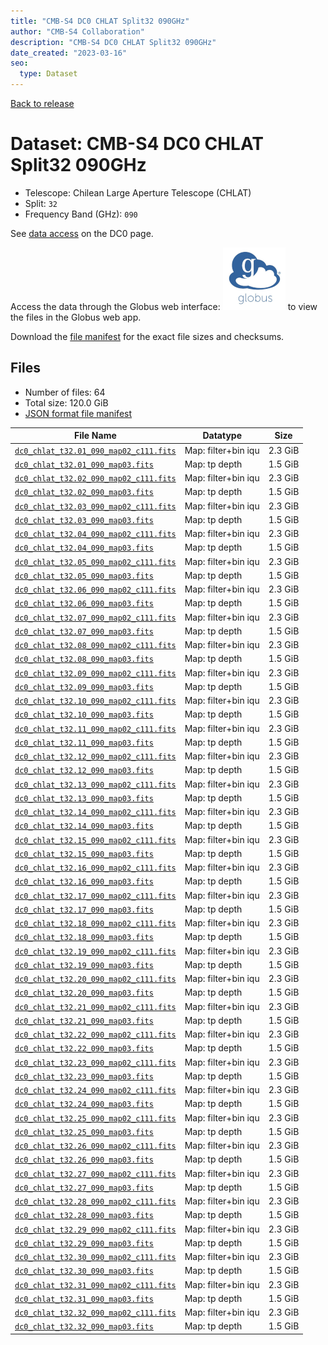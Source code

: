 ```yaml
---
title: "CMB-S4 DC0 CHLAT Split32 090GHz"
author: "CMB-S4 Collaboration"
description: "CMB-S4 DC0 CHLAT Split32 090GHz"
date_created: "2023-03-16"
seo:
  type: Dataset
---
```


[Back to release](./dc0.html#datasets)

# Dataset: CMB-S4 DC0 CHLAT Split32 090GHz

- Telescope: Chilean Large Aperture Telescope (CHLAT) 
- Split: `32`
- Frequency Band (GHz): `090`

See [data access](./dc0.html#data-access) on the DC0 page.

Access the data through the Globus web interface: [![Download via Globus](images/globus-logo.png)](https://app.globus.org/file-manager?origin_id=38f01147-f09e-483d-a552-3866669a846d&origin_path=%2Fdatareleases%2Fdc0%2Fmission%2Fchlat%2Fsplit32%2F090%2F) to view the files in the Globus web app.

Download the [file manifest](https://g-456d30.0ed28.75bc.data.globus.org/datareleases/dc0/mission/chlat/split32/090/manifest.json) for the exact file sizes and checksums.

## Files

- Number of files: 64
- Total size: 120.0 GiB
- [JSON format file manifest](https://g-456d30.0ed28.75bc.data.globus.org/datareleases/dc0/mission/chlat/split32/090/manifest.json)

|                                                                               File Name                                                                               |      Datatype       |  Size   |
| --------------------------------------------------------------------------------------------------------------------------------------------------------------------- | ------------------- | ------- |
| [`dc0_chlat_t32.01_090_map02_c111.fits`](https://g-456d30.0ed28.75bc.data.globus.org/datareleases/dc0/mission/chlat/split32/090/dc0_chlat_t32.01_090_map02_c111.fits) | Map: filter+bin iqu | 2.3 GiB |
| [`dc0_chlat_t32.01_090_map03.fits`](https://g-456d30.0ed28.75bc.data.globus.org/datareleases/dc0/mission/chlat/split32/090/dc0_chlat_t32.01_090_map03.fits)           | Map: tp depth       | 1.5 GiB |
| [`dc0_chlat_t32.02_090_map02_c111.fits`](https://g-456d30.0ed28.75bc.data.globus.org/datareleases/dc0/mission/chlat/split32/090/dc0_chlat_t32.02_090_map02_c111.fits) | Map: filter+bin iqu | 2.3 GiB |
| [`dc0_chlat_t32.02_090_map03.fits`](https://g-456d30.0ed28.75bc.data.globus.org/datareleases/dc0/mission/chlat/split32/090/dc0_chlat_t32.02_090_map03.fits)           | Map: tp depth       | 1.5 GiB |
| [`dc0_chlat_t32.03_090_map02_c111.fits`](https://g-456d30.0ed28.75bc.data.globus.org/datareleases/dc0/mission/chlat/split32/090/dc0_chlat_t32.03_090_map02_c111.fits) | Map: filter+bin iqu | 2.3 GiB |
| [`dc0_chlat_t32.03_090_map03.fits`](https://g-456d30.0ed28.75bc.data.globus.org/datareleases/dc0/mission/chlat/split32/090/dc0_chlat_t32.03_090_map03.fits)           | Map: tp depth       | 1.5 GiB |
| [`dc0_chlat_t32.04_090_map02_c111.fits`](https://g-456d30.0ed28.75bc.data.globus.org/datareleases/dc0/mission/chlat/split32/090/dc0_chlat_t32.04_090_map02_c111.fits) | Map: filter+bin iqu | 2.3 GiB |
| [`dc0_chlat_t32.04_090_map03.fits`](https://g-456d30.0ed28.75bc.data.globus.org/datareleases/dc0/mission/chlat/split32/090/dc0_chlat_t32.04_090_map03.fits)           | Map: tp depth       | 1.5 GiB |
| [`dc0_chlat_t32.05_090_map02_c111.fits`](https://g-456d30.0ed28.75bc.data.globus.org/datareleases/dc0/mission/chlat/split32/090/dc0_chlat_t32.05_090_map02_c111.fits) | Map: filter+bin iqu | 2.3 GiB |
| [`dc0_chlat_t32.05_090_map03.fits`](https://g-456d30.0ed28.75bc.data.globus.org/datareleases/dc0/mission/chlat/split32/090/dc0_chlat_t32.05_090_map03.fits)           | Map: tp depth       | 1.5 GiB |
| [`dc0_chlat_t32.06_090_map02_c111.fits`](https://g-456d30.0ed28.75bc.data.globus.org/datareleases/dc0/mission/chlat/split32/090/dc0_chlat_t32.06_090_map02_c111.fits) | Map: filter+bin iqu | 2.3 GiB |
| [`dc0_chlat_t32.06_090_map03.fits`](https://g-456d30.0ed28.75bc.data.globus.org/datareleases/dc0/mission/chlat/split32/090/dc0_chlat_t32.06_090_map03.fits)           | Map: tp depth       | 1.5 GiB |
| [`dc0_chlat_t32.07_090_map02_c111.fits`](https://g-456d30.0ed28.75bc.data.globus.org/datareleases/dc0/mission/chlat/split32/090/dc0_chlat_t32.07_090_map02_c111.fits) | Map: filter+bin iqu | 2.3 GiB |
| [`dc0_chlat_t32.07_090_map03.fits`](https://g-456d30.0ed28.75bc.data.globus.org/datareleases/dc0/mission/chlat/split32/090/dc0_chlat_t32.07_090_map03.fits)           | Map: tp depth       | 1.5 GiB |
| [`dc0_chlat_t32.08_090_map02_c111.fits`](https://g-456d30.0ed28.75bc.data.globus.org/datareleases/dc0/mission/chlat/split32/090/dc0_chlat_t32.08_090_map02_c111.fits) | Map: filter+bin iqu | 2.3 GiB |
| [`dc0_chlat_t32.08_090_map03.fits`](https://g-456d30.0ed28.75bc.data.globus.org/datareleases/dc0/mission/chlat/split32/090/dc0_chlat_t32.08_090_map03.fits)           | Map: tp depth       | 1.5 GiB |
| [`dc0_chlat_t32.09_090_map02_c111.fits`](https://g-456d30.0ed28.75bc.data.globus.org/datareleases/dc0/mission/chlat/split32/090/dc0_chlat_t32.09_090_map02_c111.fits) | Map: filter+bin iqu | 2.3 GiB |
| [`dc0_chlat_t32.09_090_map03.fits`](https://g-456d30.0ed28.75bc.data.globus.org/datareleases/dc0/mission/chlat/split32/090/dc0_chlat_t32.09_090_map03.fits)           | Map: tp depth       | 1.5 GiB |
| [`dc0_chlat_t32.10_090_map02_c111.fits`](https://g-456d30.0ed28.75bc.data.globus.org/datareleases/dc0/mission/chlat/split32/090/dc0_chlat_t32.10_090_map02_c111.fits) | Map: filter+bin iqu | 2.3 GiB |
| [`dc0_chlat_t32.10_090_map03.fits`](https://g-456d30.0ed28.75bc.data.globus.org/datareleases/dc0/mission/chlat/split32/090/dc0_chlat_t32.10_090_map03.fits)           | Map: tp depth       | 1.5 GiB |
| [`dc0_chlat_t32.11_090_map02_c111.fits`](https://g-456d30.0ed28.75bc.data.globus.org/datareleases/dc0/mission/chlat/split32/090/dc0_chlat_t32.11_090_map02_c111.fits) | Map: filter+bin iqu | 2.3 GiB |
| [`dc0_chlat_t32.11_090_map03.fits`](https://g-456d30.0ed28.75bc.data.globus.org/datareleases/dc0/mission/chlat/split32/090/dc0_chlat_t32.11_090_map03.fits)           | Map: tp depth       | 1.5 GiB |
| [`dc0_chlat_t32.12_090_map02_c111.fits`](https://g-456d30.0ed28.75bc.data.globus.org/datareleases/dc0/mission/chlat/split32/090/dc0_chlat_t32.12_090_map02_c111.fits) | Map: filter+bin iqu | 2.3 GiB |
| [`dc0_chlat_t32.12_090_map03.fits`](https://g-456d30.0ed28.75bc.data.globus.org/datareleases/dc0/mission/chlat/split32/090/dc0_chlat_t32.12_090_map03.fits)           | Map: tp depth       | 1.5 GiB |
| [`dc0_chlat_t32.13_090_map02_c111.fits`](https://g-456d30.0ed28.75bc.data.globus.org/datareleases/dc0/mission/chlat/split32/090/dc0_chlat_t32.13_090_map02_c111.fits) | Map: filter+bin iqu | 2.3 GiB |
| [`dc0_chlat_t32.13_090_map03.fits`](https://g-456d30.0ed28.75bc.data.globus.org/datareleases/dc0/mission/chlat/split32/090/dc0_chlat_t32.13_090_map03.fits)           | Map: tp depth       | 1.5 GiB |
| [`dc0_chlat_t32.14_090_map02_c111.fits`](https://g-456d30.0ed28.75bc.data.globus.org/datareleases/dc0/mission/chlat/split32/090/dc0_chlat_t32.14_090_map02_c111.fits) | Map: filter+bin iqu | 2.3 GiB |
| [`dc0_chlat_t32.14_090_map03.fits`](https://g-456d30.0ed28.75bc.data.globus.org/datareleases/dc0/mission/chlat/split32/090/dc0_chlat_t32.14_090_map03.fits)           | Map: tp depth       | 1.5 GiB |
| [`dc0_chlat_t32.15_090_map02_c111.fits`](https://g-456d30.0ed28.75bc.data.globus.org/datareleases/dc0/mission/chlat/split32/090/dc0_chlat_t32.15_090_map02_c111.fits) | Map: filter+bin iqu | 2.3 GiB |
| [`dc0_chlat_t32.15_090_map03.fits`](https://g-456d30.0ed28.75bc.data.globus.org/datareleases/dc0/mission/chlat/split32/090/dc0_chlat_t32.15_090_map03.fits)           | Map: tp depth       | 1.5 GiB |
| [`dc0_chlat_t32.16_090_map02_c111.fits`](https://g-456d30.0ed28.75bc.data.globus.org/datareleases/dc0/mission/chlat/split32/090/dc0_chlat_t32.16_090_map02_c111.fits) | Map: filter+bin iqu | 2.3 GiB |
| [`dc0_chlat_t32.16_090_map03.fits`](https://g-456d30.0ed28.75bc.data.globus.org/datareleases/dc0/mission/chlat/split32/090/dc0_chlat_t32.16_090_map03.fits)           | Map: tp depth       | 1.5 GiB |
| [`dc0_chlat_t32.17_090_map02_c111.fits`](https://g-456d30.0ed28.75bc.data.globus.org/datareleases/dc0/mission/chlat/split32/090/dc0_chlat_t32.17_090_map02_c111.fits) | Map: filter+bin iqu | 2.3 GiB |
| [`dc0_chlat_t32.17_090_map03.fits`](https://g-456d30.0ed28.75bc.data.globus.org/datareleases/dc0/mission/chlat/split32/090/dc0_chlat_t32.17_090_map03.fits)           | Map: tp depth       | 1.5 GiB |
| [`dc0_chlat_t32.18_090_map02_c111.fits`](https://g-456d30.0ed28.75bc.data.globus.org/datareleases/dc0/mission/chlat/split32/090/dc0_chlat_t32.18_090_map02_c111.fits) | Map: filter+bin iqu | 2.3 GiB |
| [`dc0_chlat_t32.18_090_map03.fits`](https://g-456d30.0ed28.75bc.data.globus.org/datareleases/dc0/mission/chlat/split32/090/dc0_chlat_t32.18_090_map03.fits)           | Map: tp depth       | 1.5 GiB |
| [`dc0_chlat_t32.19_090_map02_c111.fits`](https://g-456d30.0ed28.75bc.data.globus.org/datareleases/dc0/mission/chlat/split32/090/dc0_chlat_t32.19_090_map02_c111.fits) | Map: filter+bin iqu | 2.3 GiB |
| [`dc0_chlat_t32.19_090_map03.fits`](https://g-456d30.0ed28.75bc.data.globus.org/datareleases/dc0/mission/chlat/split32/090/dc0_chlat_t32.19_090_map03.fits)           | Map: tp depth       | 1.5 GiB |
| [`dc0_chlat_t32.20_090_map02_c111.fits`](https://g-456d30.0ed28.75bc.data.globus.org/datareleases/dc0/mission/chlat/split32/090/dc0_chlat_t32.20_090_map02_c111.fits) | Map: filter+bin iqu | 2.3 GiB |
| [`dc0_chlat_t32.20_090_map03.fits`](https://g-456d30.0ed28.75bc.data.globus.org/datareleases/dc0/mission/chlat/split32/090/dc0_chlat_t32.20_090_map03.fits)           | Map: tp depth       | 1.5 GiB |
| [`dc0_chlat_t32.21_090_map02_c111.fits`](https://g-456d30.0ed28.75bc.data.globus.org/datareleases/dc0/mission/chlat/split32/090/dc0_chlat_t32.21_090_map02_c111.fits) | Map: filter+bin iqu | 2.3 GiB |
| [`dc0_chlat_t32.21_090_map03.fits`](https://g-456d30.0ed28.75bc.data.globus.org/datareleases/dc0/mission/chlat/split32/090/dc0_chlat_t32.21_090_map03.fits)           | Map: tp depth       | 1.5 GiB |
| [`dc0_chlat_t32.22_090_map02_c111.fits`](https://g-456d30.0ed28.75bc.data.globus.org/datareleases/dc0/mission/chlat/split32/090/dc0_chlat_t32.22_090_map02_c111.fits) | Map: filter+bin iqu | 2.3 GiB |
| [`dc0_chlat_t32.22_090_map03.fits`](https://g-456d30.0ed28.75bc.data.globus.org/datareleases/dc0/mission/chlat/split32/090/dc0_chlat_t32.22_090_map03.fits)           | Map: tp depth       | 1.5 GiB |
| [`dc0_chlat_t32.23_090_map02_c111.fits`](https://g-456d30.0ed28.75bc.data.globus.org/datareleases/dc0/mission/chlat/split32/090/dc0_chlat_t32.23_090_map02_c111.fits) | Map: filter+bin iqu | 2.3 GiB |
| [`dc0_chlat_t32.23_090_map03.fits`](https://g-456d30.0ed28.75bc.data.globus.org/datareleases/dc0/mission/chlat/split32/090/dc0_chlat_t32.23_090_map03.fits)           | Map: tp depth       | 1.5 GiB |
| [`dc0_chlat_t32.24_090_map02_c111.fits`](https://g-456d30.0ed28.75bc.data.globus.org/datareleases/dc0/mission/chlat/split32/090/dc0_chlat_t32.24_090_map02_c111.fits) | Map: filter+bin iqu | 2.3 GiB |
| [`dc0_chlat_t32.24_090_map03.fits`](https://g-456d30.0ed28.75bc.data.globus.org/datareleases/dc0/mission/chlat/split32/090/dc0_chlat_t32.24_090_map03.fits)           | Map: tp depth       | 1.5 GiB |
| [`dc0_chlat_t32.25_090_map02_c111.fits`](https://g-456d30.0ed28.75bc.data.globus.org/datareleases/dc0/mission/chlat/split32/090/dc0_chlat_t32.25_090_map02_c111.fits) | Map: filter+bin iqu | 2.3 GiB |
| [`dc0_chlat_t32.25_090_map03.fits`](https://g-456d30.0ed28.75bc.data.globus.org/datareleases/dc0/mission/chlat/split32/090/dc0_chlat_t32.25_090_map03.fits)           | Map: tp depth       | 1.5 GiB |
| [`dc0_chlat_t32.26_090_map02_c111.fits`](https://g-456d30.0ed28.75bc.data.globus.org/datareleases/dc0/mission/chlat/split32/090/dc0_chlat_t32.26_090_map02_c111.fits) | Map: filter+bin iqu | 2.3 GiB |
| [`dc0_chlat_t32.26_090_map03.fits`](https://g-456d30.0ed28.75bc.data.globus.org/datareleases/dc0/mission/chlat/split32/090/dc0_chlat_t32.26_090_map03.fits)           | Map: tp depth       | 1.5 GiB |
| [`dc0_chlat_t32.27_090_map02_c111.fits`](https://g-456d30.0ed28.75bc.data.globus.org/datareleases/dc0/mission/chlat/split32/090/dc0_chlat_t32.27_090_map02_c111.fits) | Map: filter+bin iqu | 2.3 GiB |
| [`dc0_chlat_t32.27_090_map03.fits`](https://g-456d30.0ed28.75bc.data.globus.org/datareleases/dc0/mission/chlat/split32/090/dc0_chlat_t32.27_090_map03.fits)           | Map: tp depth       | 1.5 GiB |
| [`dc0_chlat_t32.28_090_map02_c111.fits`](https://g-456d30.0ed28.75bc.data.globus.org/datareleases/dc0/mission/chlat/split32/090/dc0_chlat_t32.28_090_map02_c111.fits) | Map: filter+bin iqu | 2.3 GiB |
| [`dc0_chlat_t32.28_090_map03.fits`](https://g-456d30.0ed28.75bc.data.globus.org/datareleases/dc0/mission/chlat/split32/090/dc0_chlat_t32.28_090_map03.fits)           | Map: tp depth       | 1.5 GiB |
| [`dc0_chlat_t32.29_090_map02_c111.fits`](https://g-456d30.0ed28.75bc.data.globus.org/datareleases/dc0/mission/chlat/split32/090/dc0_chlat_t32.29_090_map02_c111.fits) | Map: filter+bin iqu | 2.3 GiB |
| [`dc0_chlat_t32.29_090_map03.fits`](https://g-456d30.0ed28.75bc.data.globus.org/datareleases/dc0/mission/chlat/split32/090/dc0_chlat_t32.29_090_map03.fits)           | Map: tp depth       | 1.5 GiB |
| [`dc0_chlat_t32.30_090_map02_c111.fits`](https://g-456d30.0ed28.75bc.data.globus.org/datareleases/dc0/mission/chlat/split32/090/dc0_chlat_t32.30_090_map02_c111.fits) | Map: filter+bin iqu | 2.3 GiB |
| [`dc0_chlat_t32.30_090_map03.fits`](https://g-456d30.0ed28.75bc.data.globus.org/datareleases/dc0/mission/chlat/split32/090/dc0_chlat_t32.30_090_map03.fits)           | Map: tp depth       | 1.5 GiB |
| [`dc0_chlat_t32.31_090_map02_c111.fits`](https://g-456d30.0ed28.75bc.data.globus.org/datareleases/dc0/mission/chlat/split32/090/dc0_chlat_t32.31_090_map02_c111.fits) | Map: filter+bin iqu | 2.3 GiB |
| [`dc0_chlat_t32.31_090_map03.fits`](https://g-456d30.0ed28.75bc.data.globus.org/datareleases/dc0/mission/chlat/split32/090/dc0_chlat_t32.31_090_map03.fits)           | Map: tp depth       | 1.5 GiB |
| [`dc0_chlat_t32.32_090_map02_c111.fits`](https://g-456d30.0ed28.75bc.data.globus.org/datareleases/dc0/mission/chlat/split32/090/dc0_chlat_t32.32_090_map02_c111.fits) | Map: filter+bin iqu | 2.3 GiB |
| [`dc0_chlat_t32.32_090_map03.fits`](https://g-456d30.0ed28.75bc.data.globus.org/datareleases/dc0/mission/chlat/split32/090/dc0_chlat_t32.32_090_map03.fits)           | Map: tp depth       | 1.5 GiB |
